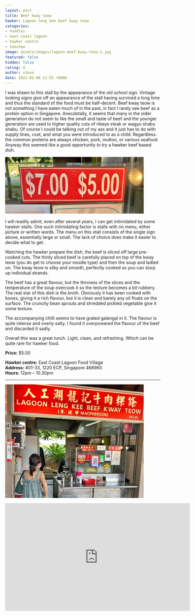 ```yaml
---
layout: post
title: Beef kway teow
hawker: Lagoon leng kee beef kway teow
categories:
- noodles
- east coast lagoon
- hawker centre
- teochew
image: assets/images/lagoon-beef-kway-teow-1.jpg
featured: false
hidden: false
rating: 4
author: steve
date: 2022-02-08 11:55 +0800
---
```

I was drawn to this stall by the appearance of the old school sign. Vintage looking signs give off an appearance of the stall having survived a long time and thus the standard of the food must be half-decent. Beef kway teow is not something I have eaten much of in the past, in fact I rarely see beef as a protein option in Singapore. Anecdotally, it seems that many in the older generation do not seem to like the smell and taste of beef and the younger generation are used to higher quality cuts of ribeye steak or wagyu shabu shabu. Of course I could be talking out of my ass and it just has to do with supply lines, cost, and what you were introduced to as a child. Regardless. the common proteins are always chicken, pork, mutton, or various seafood. Anyway this seemed like a good opportunity to try a hawker beef based dish.

![Menu options](/assets/images/lagoon-beef-kway-teow-2.jpg "Menu options")

I will readily admit, even after several years, I can get intimidated by some hawker stalls. One such intimidating factor is stalls with no menu, either picture or written words. The menu on this stall consists of the single sign above, essentially large or small. The lack of choice does make it easier to decide what to get.

Watching the hawker prepare the dish, the beef is sliced off large pre-cooked cuts. The thinly sliced beef is carefully placed on top of the kway teow (you do get to choose your noodle type) and then the soup and ladled on. The kway teow is silky and smooth, perfectly cooked so you can slurp up individual strands.

The beef has a great flavour, but the thinness of the slices and the temperature of the soup overcook it so the texture becomes a bit rubbery. The real star of this dish is the broth. Obviously it has been cooked with bones, giving it a rich flavour, but it is clean and barely any oil floats on the surface. The crunchy bean sprouts and shredded pickled vegetable give it some texture.

The accompanying chilli seems to have grated galangal in it. The flavour is quite intense and overly salty. I found it overpowered the flavour of the beef and discarded it sadly.

Overall this was a great lunch. Light, clean, and refreshing. Which can be quite rare for hawker food.

**Price:** $5.00  

**Hawker centre:** East Coast Lagoon Food Village  
**Address:**  #01-33, 1220 ECP, Singapore 468960  
**Hours:** 12pm – 10.30pm  

***  

![Lagoon leng kee beef kway teow](/assets/images/lagoon-beef-kway-teow-3.jpg "Lagoon leng kee beef kway teow")

<iframe src="https://www.google.com/maps/embed?pb=!1m14!1m8!1m3!1d15955.121603893669!2d103.9349594!3d1.3069299!3m2!1i1024!2i768!4f13.1!3m3!1m2!1s0x0%3A0x6cfef20f595a57b0!2sEast%20Coast%20Lagoon%20Food%20Village!5e0!3m2!1sen!2ssg!4v1644228970370!5m2!1sen!2ssg" width="600" height="350" style="border:0;" allowfullscreen="" loading="lazy"></iframe>
